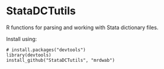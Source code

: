 StataDCTutils
=============

R functions for parsing and working with Stata dictionary files.

Install using:

    # install.packages("devtools")
    library(devtools)
    install_github("StataDCTutils", "mrdwab")
